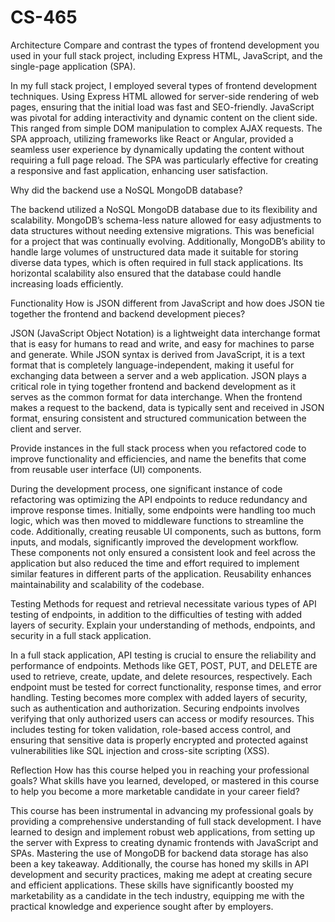 # CS-465

Architecture
Compare and contrast the types of frontend development you used in your full stack project, including Express HTML, JavaScript, and the single-page application (SPA).

In my full stack project, I employed several types of frontend development techniques. Using Express HTML allowed for server-side rendering of web pages, ensuring that the initial load was fast and SEO-friendly. JavaScript was pivotal for adding interactivity and dynamic content on the client side. This ranged from simple DOM manipulation to complex AJAX requests. The SPA approach, utilizing frameworks like React or Angular, provided a seamless user experience by dynamically updating the content without requiring a full page reload. The SPA was particularly effective for creating a responsive and fast application, enhancing user satisfaction.

Why did the backend use a NoSQL MongoDB database?

The backend utilized a NoSQL MongoDB database due to its flexibility and scalability. MongoDB’s schema-less nature allowed for easy adjustments to data structures without needing extensive migrations. This was beneficial for a project that was continually evolving. Additionally, MongoDB’s ability to handle large volumes of unstructured data made it suitable for storing diverse data types, which is often required in full stack applications. Its horizontal scalability also ensured that the database could handle increasing loads efficiently.

Functionality
How is JSON different from JavaScript and how does JSON tie together the frontend and backend development pieces?

JSON (JavaScript Object Notation) is a lightweight data interchange format that is easy for humans to read and write, and easy for machines to parse and generate. While JSON syntax is derived from JavaScript, it is a text format that is completely language-independent, making it useful for exchanging data between a server and a web application. JSON plays a critical role in tying together frontend and backend development as it serves as the common format for data interchange. When the frontend makes a request to the backend, data is typically sent and received in JSON format, ensuring consistent and structured communication between the client and server.

Provide instances in the full stack process when you refactored code to improve functionality and efficiencies, and name the benefits that come from reusable user interface (UI) components.

During the development process, one significant instance of code refactoring was optimizing the API endpoints to reduce redundancy and improve response times. Initially, some endpoints were handling too much logic, which was then moved to middleware functions to streamline the code. Additionally, creating reusable UI components, such as buttons, form inputs, and modals, significantly improved the development workflow. These components not only ensured a consistent look and feel across the application but also reduced the time and effort required to implement similar features in different parts of the application. Reusability enhances maintainability and scalability of the codebase.

Testing
Methods for request and retrieval necessitate various types of API testing of endpoints, in addition to the difficulties of testing with added layers of security. Explain your understanding of methods, endpoints, and security in a full stack application.

In a full stack application, API testing is crucial to ensure the reliability and performance of endpoints. Methods like GET, POST, PUT, and DELETE are used to retrieve, create, update, and delete resources, respectively. Each endpoint must be tested for correct functionality, response times, and error handling. Testing becomes more complex with added layers of security, such as authentication and authorization. Securing endpoints involves verifying that only authorized users can access or modify resources. This includes testing for token validation, role-based access control, and ensuring that sensitive data is properly encrypted and protected against vulnerabilities like SQL injection and cross-site scripting (XSS).

Reflection
How has this course helped you in reaching your professional goals? What skills have you learned, developed, or mastered in this course to help you become a more marketable candidate in your career field?

This course has been instrumental in advancing my professional goals by providing a comprehensive understanding of full stack development. I have learned to design and implement robust web applications, from setting up the server with Express to creating dynamic frontends with JavaScript and SPAs. Mastering the use of MongoDB for backend data storage has also been a key takeaway. Additionally, the course has honed my skills in API development and security practices, making me adept at creating secure and efficient applications. These skills have significantly boosted my marketability as a candidate in the tech industry, equipping me with the practical knowledge and experience sought after by employers.

